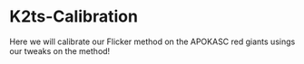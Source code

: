 # K2ts-Calibration

Here we will calibrate our Flicker method on the APOKASC red giants usings our tweaks on the method!
